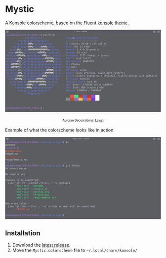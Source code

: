 # Mystic
A Konsole colorscheme, based on the [Fluent konsole theme](https://github.com/freefreeno/Fluent-KDE).

<p align="center">
  <img src="screenshots/preview.png" alt="Preview Mystic Konsole theme"/>
</p>
<p align="center">
  <sup><sub>
    Aurorae Decoarations: <a href="https://store.kde.org/p/1325238">Layan</a>
  </sub></sup>
</p>

Example of what the colorscheme looks like in action:
<p align="center">
  <img src="screenshots/example.png" alt="Example of Stone Red Konsole theme"/>
</p>

## Installation
1. Download the [latest release](https://github.com/SaeedBaig/mystic-konsole/releases/).
2. Move the `Mystic.colorscheme` file to `~/.local/share/konsole/`
